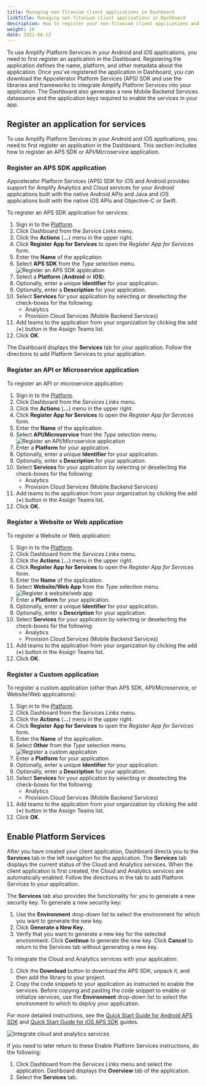 ```yaml
---
title: Managing non-Titanium client applications in Dashboard
linkTitle: Managing non-Titanium client applications in Dashboard
description: How to register your non-Titanium client applications and enable Platform Services. 
weight: 10
date: 2021-08-12
---
```


To use Amplify Platform Services in your Android and iOS applications, you need to first register an application in the Dashboard. Registering the application defines the name, platform, and other metadata about the application. Once you've registered the application in Dashboard, you can download the Appcelerator Platform Services (APS) SDK and use the libraries and frameworks to integrate Amplify Platform Services into your application. The Dashboard also generates a new Mobile Backend Services datasource and the application keys required to enable the services in your app.

## Register an application for services

To use Amplify Platform Services in your Android and iOS applications, you need to first register an application in the Dashboard. This section includes how to register an APS SDK or API/Microservice application.

### Register an APS SDK application

Appcelerator Platform Services (APS) SDK for iOS and Android provides support for Amplify Analytics and Cloud services for your Android applications built with the native Android APIs and Java and iOS applications built with the native iOS APIs and Objective-C or Swift.

To register an APS SDK application for services:

1. Sign in to the [Platform](https://platform.axway.com/).
2. Click Dashboard from the _Service Links_ menu.
3. Click the **Actions** (**...**) menu in the upper right.
4. Click **Register App for Services** to open the _Register App for Services_ form.
5. Enter the **Name** of the application.
6. Select **APS SDK** from the _Type_ selection menu.
    ![Register an APS SDK application](/Images/registerappforservice_latest_apssdk.png)
7. Select a **Platform** (**Android** or **iOS**).
8. Optionally, enter a unique **Identifier** for your application.
9. Optionally, enter a **Description** for your application.
10. Select **Services** for your application by selecting or deselecting the check-boxes for the following:
    * Analytics
    * Provision Cloud Services (Mobile Backend Services)
11. Add teams to the application from your organization by clicking the add (**+**) button in the Assign Teams list.
12. Click **OK**.

The Dashboard displays the **Services** tab for your application. Follow the directions to add Platform Services to your application.

### Register an API or Microservice application

To register an API or microservice application:

1. Sign in to the [Platform](https://platform.axway.com/).
2. Click Dashboard from the _Services Links_ menu.
3. Click the **Actions** (**...**) menu in the upper right.
4. Click **Register App for Services** to open the _Register App for Services_ form.
5. Enter the **Name** of the application.
6. Select **API/Microservice** from the _Type_ selection menu.
    ![Register an API/Microservice application](/Images/registerappforservice_latest_api.png)
7. Enter a **Platform** for your application.
8. Optionally, enter a unique **Identifier** for your application.
9. Optionally, enter a **Description** for your application.
10. Select **Services** for your application by selecting or deselecting the check-boxes for the following:
    * Analytics
    * Provision Cloud Services (Mobile Backend Services)
11. Add teams to the application from your organization by clicking the add (**+**) button in the Assign Teams list.
12. Click **OK**.

### Register a Website or Web application

To register a Website or Web application:

1. Sign in to the [Platform](https://platform.axway.com/).
2. Click Dashboard from the _Services Links_ menu.
3. Click the **Actions** (**...**) menu in the upper right.
4. Click **Register App for Services** to open the _Register App for Services_ form.
5. Enter the **Name** of the application.
6. Select **Website/Web App** from the _Type_ selection menu.
    ![Register a website/web app](/Images/registerappforservice_latest_web.png)
7. Enter a **Platform** for your application.
8. Optionally, enter a unique **Identifier** for your application.
9. Optionally, enter a **Description** for your application.
10. Select **Services** for your application by selecting or deselecting the check-boxes for the following:
    * Analytics
    * Provision Cloud Services (Mobile Backend Services)
11. Add teams to the application from your organization by clicking the add (**+**) button in the Assign Teams list.
12. Click **OK**.

### Register a Custom application

To register a custom application (other than APS SDK, API/Microservice, or Website/Web applications):

1. Sign in to the [Platform](https://platform.axway.com/).
2. Click Dashboard from the _Services Links_ menu.
3. Click the **Actions** (**...**) menu in the upper right.
4. Click **Register App for Services** to open the _Register App for Services_ form.
5. Enter the **Name** of the application.
6. Select **Other** from the _Type_ selection menu.
    ![Register a custom application](/Images/registerappforservice_latest_other.png)
7. Enter a **Platform** for your application.
8. Optionally, enter a unique **Identifier** for your application.
9. Optionally, enter a **Description** for your application.
10. Select **Services** for your application by selecting or deselecting the check-boxes for the following:
    * Analytics
    * Provision Cloud Services (Mobile Backend Services)
11. Add teams to the application from your organization by clicking the add (**+**) button in the Assign Teams list.
12. Click **OK**.

## Enable Platform Services

After you have created your client application, Dashboard directs you to the **Services** tab in the left navigation for the application. The **Services** tab displays the current status of the Cloud and Analytics services. When the client application is first created, the Cloud and Analytics services are automatically enabled. Follow the directions in the tab to add Platform Services to your application.

The **Services** tab also provides the functionality for you to generate a new security key. To generate a new security key:

1. Use the **Environment** drop-down list to select the environment for which you want to generate the new key.
2. Click **Generate a New Key**.
3. Verify that you want to generate a new key for the selected environment. Click **Continue** to generate the new key. Click **Cancel** to return to the Services tab without generating a new key.

To integrate the Cloud and Analytics services with your application:

1. Click the **Download** button to download the APS SDK, unpack it, and then add the library to your project.
2. Copy the code snippets to your application as instructed to enable the services. Before copying and pasting the code snippet to enable or initialize services, use the **Environment** drop-down list to select the environment to which to deploy your application.

For more detailed instructions, see the [Quick Start Guide for Android APS SDK](https://docs.axway.com/bundle/Amplify_Appcelerator_Services_allOS_en/page/quick_start_guide_for_android_aps_sdk.html) and [Quick Start Guide for iOS APS SDK](https://docs.axway.com/bundle/Amplify_Appcelerator_Services_allOS_en/page/quick_start_guide_for_ios_aps_sdk.html) guides.

![Integrate cloud and analytics services](/Images/platformservicesinstructions_new.png)

If you need to later return to these Enable Platform Services instructions, do the following:

1. Click Dashboard from the _Services Links_ menu and select the application. Dashboard displays the **Overview** tab of the application.
2. Select the **Services** tab.
